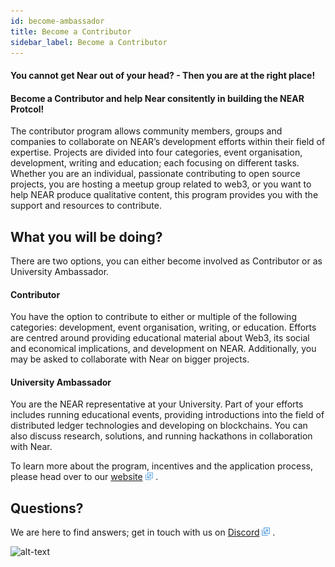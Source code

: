 ```yaml
---
id: become-ambassador
title: Become a Contributor
sidebar_label: Become a Contributor
---
```


#### You cannot get Near out of your head? - Then you are at the right place!
#### Become a Contributor and help Near consitently in building the NEAR Protcol!

The contributor program allows community members, groups and companies to collaborate on NEAR’s development efforts within their field of expertise. Projects are divided into four categories, event organisation, development, writing and education; each focusing on different tasks. Whether you are an individual, passionate contributing to open source projects, you are hosting a meetup group related to web3, or you want to help NEAR produce qualitative content, this program provides you with the support and resources to contribute.

## What you will be doing?

There are two options, you can either become involved as Contributor or as University Ambassador.

#### Contributor
You have the option to contribute to either or multiple of the following categories: development, event organisation, writing, or education. Efforts are centred around providing educational material about Web3, its social and economical implications, and development on NEAR. Additionally, you may be asked to collaborate with Near on bigger projects.

#### University Ambassador 
You are the NEAR representative at your University. Part of your efforts includes running educational events, providing introductions into the field of distributed ledger technologies and developing on blockchains. You can also discuss research, solutions, and running hackathons in collaboration with Near. 

To learn more about the program, incentives and the application process, please head over to our [website](https://near.org/contributor/) <img src="../assets/icon-link.png" alt="^" style="display: inline; width: 0.8rem;"/> . 

## Questions?

We are here to find answers; get in touch with us on [Discord](http://near.chat) <img src="../assets/icon-link.png" alt="^" style="display: inline; width: 0.8rem;"/> .

![alt-text](assets/header.svg)
